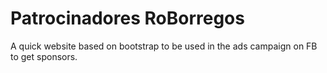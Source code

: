 # Patrocinadores RoBorregos

A quick website based on bootstrap to be used in the ads campaign on FB to get sponsors.
